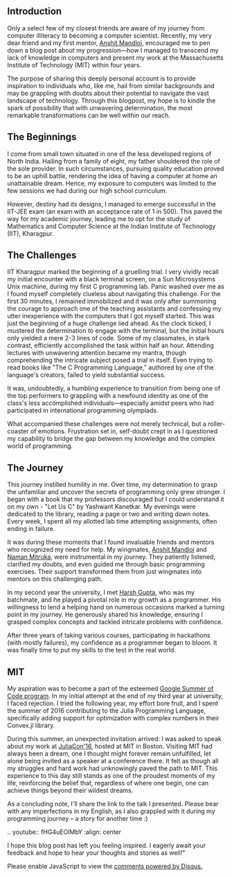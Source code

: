 <!-- 
.. title: The Unlikely Programmer: My Journey from Computer Illiteracy to Presenting at Massachusetts Institute of Technology (MIT)
.. slug: the-unlikely-programmer-my-journey-from-computer-illiteracy-to-presenting-at-mit
.. date: 2023-09-01 10:38:08 UTC+05:30
.. tags:
.. category: 
.. link: 
.. description: 
.. type: text
-->


## Introduction

Only a select few of my closest friends are aware of my journey from computer illiteracy to becoming a computer scientist. Recently, my very dear friend and my first mentor, [Anshit Mandloi](), encouraged me to pen down a blog post about my progression—how I managed to transcend my lack of knowledge in computers and present my work at the Massachusetts Institute of Technology (MIT) within four years. 

The purpose of sharing this deeply personal account is to provide inspiration to individuals who, like me, hail from similar backgrounds and may be grappling with doubts about their potential to navigate the vast landscape of technology. Through this blogpost, my hope is to kindle the spark of possibility that with unwavering determination, the most remarkable transformations can be well within our reach.

## The Beginnings

I come from small town situated in one of the less developed regions of North India. Hailing from a family of eight, my father shouldered the role of the sole provider. In such circumstances, pursuing quality education proved to be an uphill battle, rendering the idea of having a computer at home an unattainable dream. Hence, my exposure to computers was limited to the few sessions we had during our high school curriculum. 

However, destiny had its designs, I managed to emerge successful in the IIT-JEE exam (an exam with an acceptance rate of 1 in 500). This paved the way for my academic journey, leading me to opt for the study of Mathematics and Computer Science at the Indian Institute of Technology (IIT), Kharagpur.

## The Challenges

IIT Kharagpur marked the beginning of a gruelling trial. I very vividly recall my initial encounter with a black terminal screen, on a Sun Microsystems Unix machine, during my first C programming lab. Panic washed over me as I found myself completely clueless about navigating this challenge. For the first 30 minutes, I remained immobilized and it was only after summoning the courage to approach one of the teaching assistants and confessing my utter inexperience with the computers that I got myself started. This was just the beginning of a huge challenge lied ahead. As the clock ticked, I mustered the determination to engage with the terminal, but the initial hours only yielded a mere 2-3 lines of code. Some of my classmates, in stark contrast, efficiently accomplished the task within half an hour. Attending lectures with unwavering attention became my mantra, though comprehending the intricate subject posed a trial in itself. Even trying to  read books like "The C Programming Language," authored by one of the language's creators, failed to yield substantial success. 

It was, undoubtedly, a humbling experience to transition from being one of the top performers to grappling with a newfound identity as one of the class's less accomplished individuals—especially amidst peers who had participated in international programming olympiads.

What accompanied these challenges were not merely technical, but a roller-coaster of emotions. Frustration set in, self-doubt crept in as I questioned my capability to bridge the gap between my knowledge and the complex world of programming. 

## The Journey

This journey instilled humility in me. Over time, my determination to grasp the unfamiliar and uncover the secrets of programming only grew stronger. I began with a book that my professors discouraged but I could understand it on my own - "Let Us C" by Yashwant Kanetkar. My evenings were dedicated to the library, reading a page or two and writing down notes. Every week, I spent all my allotted lab time attempting assignments, often ending in failure. 

It was during these moments that I found invaluable friends and mentors who recognized my need for help. My wingmates, [Anshit Mandloi]() and [Naman Mitruka](), were instrumental in my journey. They patiently listened, clarified my doubts, and even guided me through basic programming exercises. Their support transformed them from just wingmates into mentors on this challenging path. 

In my second year the university, I met [Harsh Gupta](), who was my batchmate, and he played a pivotal role in my growth as a programmer. His willingness to lend a helping hand on numerous occasions marked a turning point in my journey. He generously shared his knowledge, ensuring I grasped complex concepts and tackled intricate problems with confidence.

After three years of taking various courses, participating in hackathons (with mostly failures), my confidence as a programmer began to bloom. It was finally time to put my skills to the test in the real world.

## MIT

My aspiration was to become a part of the esteemed [Google Summer of Code program](). In my initial attempt at the end of my third year at university, I faced rejection. I tried the following year, my effort bore fruit, and I spent the summer of 2016 contributing to the Julia Programming Language, specifically adding support for optimization with complex numbers in their Convex.jl library.

During this summer, an unexpected invitation arrived: I was asked to speak about my work at [JuliaCon'16](), hosted at MIT in Boston. Visiting MIT had always been a dream, one I thought might forever remain unfulfilled, let alone being invited as a speaker at a conference there. It felt as though all my struggles and hard work had unknowingly paved the path to MIT. This experience to this day still stands as one of the proudest moments of my life, reinforcing the belief that, regardless of where one begin, one can achieve things beyond their wildest dreams.

As a concluding note, I'll share the link to the talk I presented. Please bear with any imperfections in my English, as I also grappled with it during my programming journey – a story for another time :)

.. youtube:: fHG4uEOlMbY
:align: center

I hope this blog post has left you feeling inspired. I eagerly await your feedback and hope to hear your thoughts and stories as well!"

<div id="disqus_thread"></div>
<script>
/**
* RECOMMENDED CONFIGURATION VARIABLES: EDIT AND UNCOMMENT THE SECTION BELOW TO INSERT DYNAMIC VALUES FROM YOUR PLATFORM OR CMS.
* LEARN WHY DEFINING THESE VARIABLES IS IMPORTANT: https://disqus.com/admin/universalcode/#configuration-variables
*/
/*
var disqus_config = function () {
this.page.url = PAGE_URL; // Replace PAGE_URL with your page's canonical URL variable
this.page.identifier = PAGE_IDENTIFIER; // Replace PAGE_IDENTIFIER with your page's unique identifier variable
};
*/
(function() { // DON'T EDIT BELOW THIS LINE
var d = document, s = d.createElement('script');

s.src = '//avoyage.disqus.com/embed.js';

s.setAttribute('data-timestamp', +new Date());
(d.head || d.body).appendChild(s);
})();
</script>
<noscript>Please enable JavaScript to view the <a href="https://disqus.com/?ref_noscript" rel="nofollow">comments powered by Disqus.</a></noscript>
